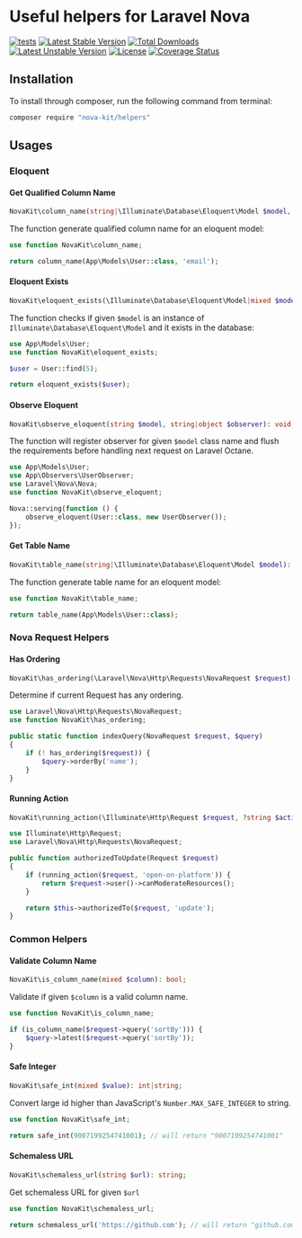 Useful helpers for Laravel Nova
==============

[![tests](https://github.com/nova-kit/helpers/workflows/tests/badge.svg?branch=master)](https://github.com/nova-kit/helpers/actions?query=workflow%3Atests+branch%3Amaster)
[![Latest Stable Version](https://poser.pugx.org/nova-kit/helpers/v/stable)](https://packagist.org/packages/nova-kit/helpers)
[![Total Downloads](https://poser.pugx.org/nova-kit/helpers/downloads)](https://packagist.org/packages/nova-kit/helpers)
[![Latest Unstable Version](https://poser.pugx.org/nova-kit/helpers/v/unstable)](https://packagist.org/packages/nova-kit/helpers)
[![License](https://poser.pugx.org/nova-kit/helpers/license)](https://packagist.org/packages/nova-kit/helpers)
[![Coverage Status](https://coveralls.io/repos/github/nova-kit/helpers/badge.svg?branch=master)](https://coveralls.io/github/nova-kit/helpers?branch=master)


## Installation

To install through composer, run the following command from terminal:

```bash
composer require "nova-kit/helpers"
```

## Usages

### Eloquent

#### Get Qualified Column Name

```php
NovaKit\column_name(string|\Illuminate\Database\Eloquent\Model $model, string $attribute): string;
```

The function generate qualified column name for an eloquent model:

```php
use function NovaKit\column_name;

return column_name(App\Models\User::class, 'email');
```

#### Eloquent Exists

```php
NovaKit\eloquent_exists(\Illuminate\Database\Eloquent\Model|mixed $model): bool;
```

The function checks if given `$model` is an instance of `Illuminate\Database\Eloquent\Model` and it exists in the database:


```php
use App\Models\User;
use function NovaKit\eloquent_exists;

$user = User::find(5);

return eloquent_exists($user);
```

#### Observe Eloquent

```php
NovaKit\observe_eloquent(string $model, string|object $observer): void;
```

The function will register observer for given `$model` class name and flush the requirements before handling next request on Laravel Octane.

```php
use App\Models\User;
use App\Observers\UserObserver;
use Laravel\Nova\Nova;
use function NovaKit\observe_eloquent;

Nova::serving(function () {
    observe_eloquent(User::class, new UserObserver());
});
```

#### Get Table Name

```php
NovaKit\table_name(string|\Illuminate\Database\Eloquent\Model $model): string;
```

The function generate table name for an eloquent model:

```php
use function NovaKit\table_name;

return table_name(App\Models\User::class);
```

### Nova Request Helpers

#### Has Ordering

```php
NovaKit\has_ordering(\Laravel\Nova\Http\Requests\NovaRequest $request): bool;
```

Determine if current Request has any ordering.

```php
use Laravel\Nova\Http\Requests\NovaRequest;
use function NovaKit\has_ordering;

public static function indexQuery(NovaRequest $request, $query)
{
    if (! has_ordering($request)) {
        $query->orderBy('name');
    }
}
```

#### Running Action

```php
NovaKit\running_action(\Illuminate\Http\Request $request, ?string $action): bool;
```

```php
use Illuminate\Http\Request;
use Laravel\Nova\Http\Requests\NovaRequest;

public function authorizedToUpdate(Request $request)
{
    if (running_action($request, 'open-on-platform')) {
        return $request->user()->canModerateResources();
    }

    return $this->authorizedTo($request, 'update');
}
```

### Common Helpers

#### Validate Column Name

```php
NovaKit\is_column_name(mixed $column): bool;
```

Validate if given `$column` is a valid column name.

```php
use function NovaKit\is_column_name;

if (is_column_name($request->query('sortBy'))) {
    $query->latest($request->query('sortBy'));
}
```

#### Safe Integer

```php
NovaKit\safe_int(mixed $value): int|string;
```

Convert large id higher than JavaScript's `Number.MAX_SAFE_INTEGER` to string.

```php
use function NovaKit\safe_int;

return safe_int(9007199254741001); // will return "9007199254741001"
```

#### Schemaless URL

```php
NovaKit\schemaless_url(string $url): string;
```

Get schemaless URL for given `$url`

```php
use function NovaKit\schemaless_url;

return schemaless_url('https://github.com'); // will return "github.com"
